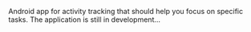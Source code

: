 Android app for activity tracking that should help you focus on specific tasks.
The application is still in development...